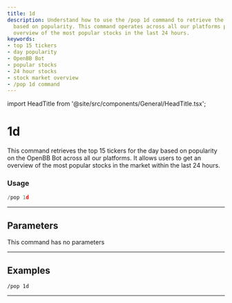 ```yaml
---
title: 1d
description: Understand how to use the /pop 1d command to retrieve the top 15 tickers
  based on popularity. This command operates across all our platforms providing an
  overview of the most popular stocks in the last 24 hours.
keywords:
- top 15 tickers
- day popularity
- OpenBB Bot
- popular stocks
- 24 hour stocks
- stock market overview
- /pop 1d command
---
```


import HeadTitle from '@site/src/components/General/HeadTitle.tsx';

<HeadTitle title="1d - Pop - Discord - Reference | OpenBB Bot Docs" />

# 1d

This command retrieves the top 15 tickers for the day based on popularity on the OpenBB Bot across all our platforms. It allows users to get an overview of the most popular stocks in the market within the last 24 hours.

### Usage

```python wordwrap
/pop 1d
```

---

## Parameters

This command has no parameters



---

## Examples

```
/pop 1d
```
---
